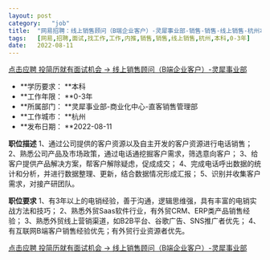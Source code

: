 ```yaml
---
layout:	post
category:	"job"
title:	"网易招聘：线上销售顾问（B端企业客户）-灵犀事业部-销售-销售-线上销售-杭州本科0-3年"
tags:	[网易,招聘,面试,找工作,工作,内推,销售,销售,线上销售,杭州,本科,0-3年]
date:	2022-08-11
---
```


[点击应聘 投简历就有面试机会 -> 线上销售顾问（B端企业客户）-灵犀事业部](http://mobile.bole.netease.com/bole/boleDetail?id=38654&employeeId=346f03c3cda5f04c&key=all)



- **学历要求： **本科
- **工作年限： **0-3年
- **所属部门： **灵犀事业部-商业化中心-直客销售管理部
- **工作城市： **杭州
- **发布日期： **2022-08-11



**职位描述**
1、通过公司提供的客户资源以及自主开发的客户资源进行电话销售；
2、熟悉公司产品及市场政策，通过电话通挖掘客户需求，筛选意向客户；
3、给客户提供产品解决方案，帮客户解除疑虑，促成成交；
4、完成电话呼出数据的统计和分析，并进行数据整理、更新，结合数据情况形成汇报；
5、识别并收集客户需求，对接产研团队。



**职位要求**
1、有3年以上的电销经验，善于沟通，逻辑思维强，具有丰富的电销实战方法和技巧；
2、熟悉外贸Saas软件行业，有外贸CRM、ERP类产品销售经验；
3、熟悉外贸线上营销渠道，如B2B平台、谷歌广告、SNS推广者优先；
4、有互联网B端客户销售经验优先；有外贸行业资源者优先。



[点击应聘 投简历就有面试机会 -> 线上销售顾问（B端企业客户）-灵犀事业部](http://mobile.bole.netease.com/bole/boleDetail?id=38654&employeeId=346f03c3cda5f04c&key=all)